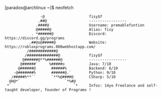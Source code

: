 [paradox@archlinux ~]$ neofetch

                    -@                    fisy$f
                   .##@                   -----------------
                  .####@                  Username: premablefuntion
                  @#####@                 Alias: fisy
                . *######@                Discord: https://discord.gg/programs
               .##@o@#####@               Website: https://robloxprograms.000webhostapp.com/
              /############@            
             /##############@             fisy$f
            @######@**%######@            -----------------
           @######`     %#####o           Java: 7/10
          @######@       ######%          Backend: 6/1O
        -@#######h       ######@.`        Python: 9/10
       /#####h**``       `**%@####@       CSharp: 5/10
      @H@*`                    `*%#@    
     *`                            `*     Infos: 14yo Freelance and self-taught developer, founder of Programs !
